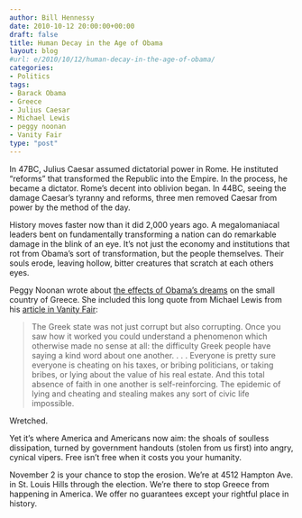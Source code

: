 ```yaml
---
author: Bill Hennessy
date: 2010-10-12 20:00:00+00:00
draft: false
title: Human Decay in the Age of Obama
layout: blog
#url: e/2010/10/12/human-decay-in-the-age-of-obama/
categories:
- Politics
tags:
- Barack Obama
- Greece
- Julius Caesar
- Michael Lewis
- peggy noonan
- Vanity Fair
type: "post"
---
```


In 47BC, Julius Caesar assumed dictatorial power in Rome. He instituted “reforms” that transformed the Republic into the Empire. In the process, he became a dictator. Rome’s decent into oblivion began. In 44BC, seeing the damage Caesar’s tyranny and reforms, three men removed Caesar from power by the method of the day.

 

History moves faster now than it did 2,000 years ago. A megalomaniacal leaders bent on fundamentally transforming a nation can do remarkable damage in the blink of an eye. It’s not just the economy and institutions that rot from Obama’s sort of transformation, but the people themselves. Their souls erode, leaving hollow, bitter creatures that scratch at each others eyes. 

 

Peggy Noonan wrote about [the effects of Obama’s dreams](https://online.wsj.com/article/declarations.html) on the small country of Greece. She included this long quote from Michael Lewis from his [article in Vanity Fair](https://www.vanityfair.com/business/features/2010/10/greeks-bearing-bonds-201010):

 

>   
> 
> The Greek state was not just corrupt but also corrupting. Once you saw how it worked you could understand a phenomenon which otherwise made no sense at all: the difficulty Greek people have saying a kind word about one another. . . . Everyone is pretty sure everyone is cheating on his taxes, or bribing politicians, or taking bribes, or lying about the value of his real estate. And this total absence of faith in one another is self-reinforcing. The epidemic of lying and cheating and stealing makes any sort of civic life impossible. 
> 
> 

 

Wretched.

 

Yet it’s where America and Americans now aim: the shoals of soulless dissipation, turned by government handouts (stolen from us first) into angry, cynical vipers. Free isn’t free when it costs you your humanity.

 

November 2 is your chance to stop the erosion. We’re at 4512 Hampton Ave. in St. Louis Hills through the election. We’re there to stop Greece from happening in America. We offer no guarantees except your rightful place in history. 

